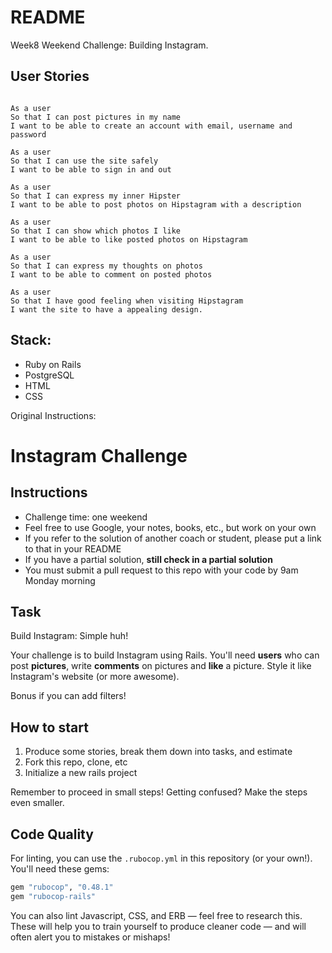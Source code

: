 # README

Week8 Weekend Challenge: Building Instagram.

## User Stories

```

As a user
So that I can post pictures in my name
I want to be able to create an account with email, username and password

As a user
So that I can use the site safely
I want to be able to sign in and out

As a user
So that I can express my inner Hipster
I want to be able to post photos on Hipstagram with a description

As a user
So that I can show which photos I like
I want to be able to like posted photos on Hipstagram

As a user
So that I can express my thoughts on photos
I want to be able to comment on posted photos

As a user
So that I have good feeling when visiting Hipstagram
I want the site to have a appealing design.

```

## Stack:

- Ruby on Rails
- PostgreSQL
- HTML
- CSS





Original Instructions:

Instagram Challenge
===================

## Instructions

* Challenge time: one weekend
* Feel free to use Google, your notes, books, etc., but work on your own
* If you refer to the solution of another coach or student, please put a link to that in your README
* If you have a partial solution, **still check in a partial solution**
* You must submit a pull request to this repo with your code by 9am Monday morning

## Task

Build Instagram: Simple huh!

Your challenge is to build Instagram using Rails. You'll need **users** who can post **pictures**, write **comments** on pictures and **like** a picture. Style it like Instagram's website (or more awesome).

Bonus if you can add filters!

## How to start

1. Produce some stories, break them down into tasks, and estimate
2. Fork this repo, clone, etc
3. Initialize a new rails project

Remember to proceed in small steps! Getting confused? Make the steps even smaller.

## Code Quality

For linting, you can use the `.rubocop.yml` in this repository (or your own!).
You'll need these gems:

```ruby
gem "rubocop", "0.48.1"
gem "rubocop-rails"
```

You can also lint Javascript, CSS, and ERB — feel free to research this. These
will help you to train yourself to produce cleaner code — and will often alert
you to mistakes or mishaps!
